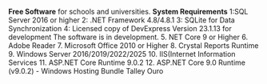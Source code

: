**Free Software** for schools and universities.
**System Requirements**
1:SQL Server 2016 or higher
2: .NET Framework 4.8/4.8.1
3: SQLite for Data Synchronization
4: Licensed copy of DevExpress Version 23.1.13 for development
 The software is in development.
 5. NET Core 9 or Higher
 6. Adobe Reader
 7. Microsoft Office 2010 or Higher
 8. Crystal Reports Runtime
 9. Windows Server 2016/2019/2022/2025
 10. IIS(Internet Information Services
 11. ASP.NET Core Runtime 9.0.2
 12. ASP.NET Core 9.0 Runtime (v9.0.2) - Windows Hosting Bundle
 Talley Ouro
